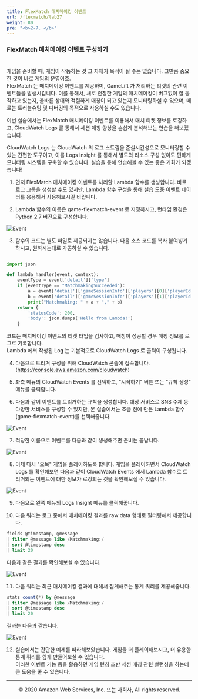 ```yaml
---
title: FlexMatch 매치메이킹 이벤트
url: /flexmatch/lab27
weight: 80
pre: "<b>2-7. </b>"
---
```


### FlexMatch 매치메이킹 이벤트 구성하기 <br/><br/>

게임을 준비할 때, 게임이 작동하는 것 그 자체가 목적이 될 수는 없습니다. 그만큼 중요한 것이 바로 게임의 운영이죠.    
FlexMatch 는 매치메이킹 이벤트를 제공하며, GameLift 가 처리하는 티켓의 관련 이벤트들을 발생시킵니다.
이를 통해서, 새로 런칭한 게임의 매치메이킹이 버그없이 잘 동작하고 있는지, 올바른 상대와 적절하게 매칭이 되고 있는지 모니터링하실 수 있으며, 때로는 트러블슈팅 및 디버깅의 목적으로 사용하실 수도 있습니다.    

이번 실습에서는 FlexMatch 매치메이킹 이벤트를 이용해서 매치 티켓 정보를 로깅하고, CloudWatch Logs 를 통해서 세션 매칭 양상을 손쉽게 분석해보는 연습을 해보겠습니다.

CloudWatch Logs 는 CloudWatch 의 로그 스트림을 준실시간성으로 모니터링할 수 있는 간편한 도구이고, 이를 Logs Insight 를 통해서 별도의 리소스 구성 없이도 편하게 모니터링 시스템을 구축할 수 있습니다. 실습을 통해 연습해볼 수 있는 좋은 기회가 되겠습니다!

1. 먼저 FlexMatch 매치메이킹 이벤트를 처리할 Lambda 함수를 생성합니다. 바로 로그 그룹을 생성할 수도 있지만, Lambda 함수 구성을 통해 실습 도중 이벤트 데이터를 응용해서 사용해보시길 바랍니다.

2. Lambda 함수의 이름은 game-flexmatch-event 로 지정하시고, 런타임 환경은 Python 2.7 버전으로 구성합니다.

![Event](../../images/flexmatch/lab27/Event-1.png)

3. 함수의 코드는 별도 파일로 제공되지는 않습니다. 다음 소스 코드를 복사 붙여넣기 하시고, 원하시는대로 가공하실 수 있습니다.

```python

import json

def lambda_handler(event, context):
    eventType = event['detail']['type']
    if (eventType == "MatchmakingSucceeded"):
        a = event['detail']['gameSessionInfo']['players'][0]['playerId']
        b = event['detail']['gameSessionInfo']['players'][1]['playerId']
        print("Matchmaking: " + a + "," + b)
    return {
        'statusCode': 200,
        'body': json.dumps('Hello from Lambda!')
    }

```

코드는 매치메이킹 이벤트의 티켓 타입을 검사하고, 매칭이 성공할 경우 매칭 정보를 로그로 기록합니다.    
Lambda 에서 작성된 Log 는 기본적으로 CloudWatch Logs 로 출력이 구성됩니다.

4. 다음으로 트리거 구성을 위해 CloudWatch 콘솔에 접속합니다. (https://console.aws.amazon.com/cloudwatch)

5. 좌측 메뉴의 CloudWatch Events 를 선택하고, "시작하기" 버튼 또는 "규칙 생성" 메뉴를 클릭합니다.

6. 다음과 같이 이벤트를 트리거하는 규칙을 생성합니다. 대상 서비스로 SNS 주제 등 다양한 서비스를 구성할 수 있지만, 본 실습에서는 조금 전에 만든 Lambda 함수(game-flexmatch-event)를 선택해줍니다.

![Event](../../images/flexmatch/lab27/Event-2.png)

7. 적당한 이름으로 이벤트를 다음과 같이 생성해주면 준비는 끝납니다.

![Event](../../images/flexmatch/lab27/Event-3.png)

8. 이제 다시 "오목" 게임을 플레이하도록 합니다. 게임을 플레이하면서 CloudWatch Logs 를 확인해보면 다음과 같이 CloudWatch Events 에서 Lambda 함수로 트리거되는 이벤트에 대한 정보가 로깅되는 것을 확인해보실 수 있습니다.

![Event](../../images/flexmatch/lab27/Event-4.png)

9. 다음으로 왼쪽 메뉴의 Logs Insight 메뉴를 클릭해줍니다.

10. 다음 쿼리는 로그 중에서 매치메이킹 결과를 raw data 형태로 필터링해서 제공합니다.

```sql
fields @timestamp, @message
| filter @message like /Matchmaking:/
| sort @timestamp desc
| limit 20
```

다음과 같은 결과를 확인해보실 수 있습니다.

![Event](../../images/flexmatch/lab27/Event-5.png)


11. 다음 쿼리는 최근 매치메이킹 결과에 대해서 집계해주는 통계 쿼리를 제공해줍니다.

```sql
stats count(*) by @message
| filter @message like /Matchmaking:/
| sort @timestamp desc
| limit 20
```

결과는 다음과 같습니다.

![Event](../../images/flexmatch/lab27/Event-6.png)


12. 실습에서는 간단한 예제를 따라해보았습니다. 게임을 더 플레이해보시고, 더 유용한 통계 쿼리를 쉽게 만들어보실 수 있습니다.    
이러한 이벤트 기능 등을 활용하면 게임 런칭 초반 세션 매칭 관련 밸런싱을 하는데 큰 도움을 줄 수 있습니다.

---
<p align="center">
© 2020 Amazon Web Services, Inc. 또는 자회사, All rights reserved.
</p>

